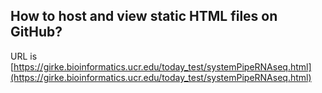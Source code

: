 ## How to host and view static HTML files on GitHub?

URL is [https://girke.bioinformatics.ucr.edu/today_test/systemPipeRNAseq.html](https://girke.bioinformatics.ucr.edu/today_test/systemPipeRNAseq.html)
